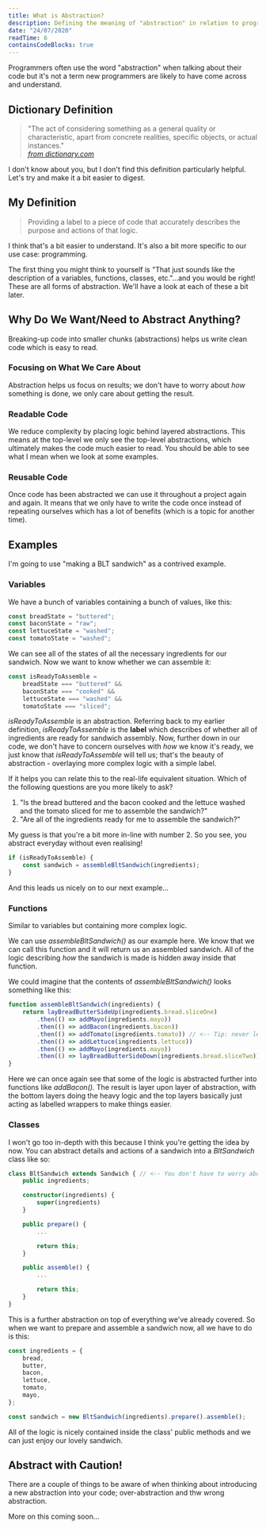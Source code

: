 ```yaml
---
title: What is Abstraction?
description: Defining the meaning of "abstraction" in relation to programming with examples of how you're already abstracting without even knowing it!
date: "24/07/2020"
readTime: 6
containsCodeBlocks: true
---
```


Programmers often use the word "abstraction" when talking about their code but it's not a term new programmers are likely to have come across and understand.

## Dictionary Definition

<blockquote>
    "The act of considering something as a general quality or characteristic, apart from concrete realities, specific objects, or actual instances."
    <footer><cite><a href="https://www.dictionary.com/browse/abstraction" rel="noopener" target="_blank">from dictionary.com</a></cite></footer>
</blockquote>

I don't know about you, but I don't find this definition particularly helpful. Let's try and make it a bit easier to digest.

## My Definition

<blockquote>
    Providing a label to a piece of code that accurately describes the purpose and actions of that logic.
</blockquote>

I think that's a bit easier to understand. It's also a bit more specific to our use case: programming.

The first thing you might think to yourself is "That just sounds like the description of a variables, functions, classes, etc."...and you would be right! These are all forms of abstraction. We'll have a look at each of these a bit later.

## Why Do We Want/Need to Abstract Anything?

Breaking-up code into smaller chunks (abstractions) helps us write clean code which is easy to read.

### Focusing on What We Care About

Abstraction helps us focus on results; we don't have to worry about _how_ something is done, we only care about getting the result.

### Readable Code

We reduce complexity by placing logic behind layered abstractions. This means at the top-level we only see the top-level abstractions, which ultimately makes the code much easier to read. You should be able to see what I mean when we look at some examples.

### Reusable Code

Once code has been abstracted we can use it throughout a project again and again. It means that we only have to write the code once instead of repeating ourselves which has a lot of benefits (which is a topic for another time).

## Examples

I'm going to use "making a BLT sandwich" as a contrived example.

### Variables

We have a bunch of variables containing a bunch of values, like this:

```ts
const breadState = "buttered";
const baconState = "raw";
const lettuceState = "washed";
const tomatoState = "washed";
```

We can see all of the states of all the necessary ingredients for our sandwich. Now we want to know whether we can assemble it:

```ts
const isReadyToAssemble =
    breadState === "buttered" &&
    baconState === "cooked" &&
    lettuceState === "washed" &&
    tomatoState === "sliced";
```

_isReadyToAssemble_ is an abstraction. Referring back to my earlier definition, _isReadyToAssemble_ is the **label** which describes of whether all of ingredients are ready for sandwich assembly. Now, further down in our code, we don't have to concern ourselves with _how_ we know it's ready, we just know that _isReadyToAssemble_ will tell us; that's the beauty of abstraction - overlaying more complex logic with a simple label.

If it helps you can relate this to the real-life equivalent situation. Which of the following questions are you more likely to ask?

1. "Is the bread buttered and the bacon cooked and the lettuce washed and the tomato sliced for me to assemble the sandwich?"
2. "Are all of the ingredients ready for me to assemble the sandwich?"

My guess is that you're a bit more in-line with number 2. So you see, you abstract everyday without even realising!

```ts
if (isReadyToAssemble) {
    const sandwich = assembleBltSandwich(ingredients);
}
```

And this leads us nicely on to our next example...

### Functions

Similar to variables but containing more complex logic.

We can use _assembleBltSandwich()_ as our example here. We know that we can call this function and it will return us an assembled sandwich. All of the logic describing _how_ the sandwich is made is hidden away inside that function.

We could imagine that the contents of _assembleBltSandwich()_ looks something like this:

```ts
function assembleBltSandwich(ingredients) {
    return layBreadButterSideUp(ingredients.bread.sliceOne)
        .then(() => addMayo(ingredients.mayo))
        .then(() => addBacon(ingredients.bacon))
        .then(() => addTomato(ingredients.tomato)) // <-- Tip: never let the tomato touch the bread, it makes it soggy and horrible
        .then(() => addLettuce(ingredients.lettuce))
        .then(() => addMayo(ingredients.mayo))
        .then(() => layBreadButterSideDown(ingredients.bread.sliceTwo));
}
```

Here we can once again see that some of the logic is abstracted further into functions like _addBacon()_. The result is layer upon layer of abstraction, with the bottom layers doing the heavy logic and the top layers basically just acting as labelled wrappers to make things easier.

### Classes

I won't go too in-depth with this because I think you're getting the idea by now. You can abstract details and actions of a sandwich into a _BltSandwich_ class like so:

```ts
class BltSandwich extends Sandwich { // <-- You don't have to worry about what's in the base Sandwich class for this example.
    public ingredients;

    constructor(ingredients) {
        super(ingredients)
    }

    public prepare() {
        ...

        return this;
    }

    public assemble() {
        ...

        return this;
    }
}
```

This is a further abstraction on top of everything we've already covered. So when we want to prepare and assemble a sandwich now, all we have to do is this:

```ts
const ingredients = {
    bread,
    butter,
    bacon,
    lettuce,
    tomato,
    mayo,
};

const sandwich = new BltSandwich(ingredients).prepare().assemble();
```

All of the logic is nicely contained inside the class' public methods and we can just enjoy our lovely sandwich.

## Abstract with Caution!

There are a couple of things to be aware of when thinking about introducing a new abstraction into your code; over-abstraction and thw wrong abstraction.

More on this coming soon...

<!-- ### Over-Abstraction

So abstraction is great, we should use it all the time for everything, right!? Well...not exactly.

Sometimes it's easy to take things too far. Lets take a really basic example:

```ts
function increment(num: number) {
    return number + 1;
}
```

There is no point in this abstraction. It doesn't bring any benefit over just using _+ 1_ as and where you need it. However, this particular example doesn't do any harm, so it's not the end of the world to do something like this.

TODO: come up with a good example of this...

The problems come when you're working on a feature and you want to make it as generic and flexible as possible. You try to make sure every piece of code is reusable in some way so that it could be helpful in the future. Sounds great, right!? Well now you've just got a bunch of generic functions which don't look like they go together all being used collectively to make your feature work. You en up with:

-   a loss of the declarative value you had in the first version
-   more function code in v2 than v1 for the same result
-   more code to call the functions in v2 than in v1 for the same result

### The Wrong Abstraction

This has to be one of the biggest causes of confusing code which ends up being difficult to work with and can ultimately seriously detriment the state of your codebase.

TODO: come up with a good example of this... -->
